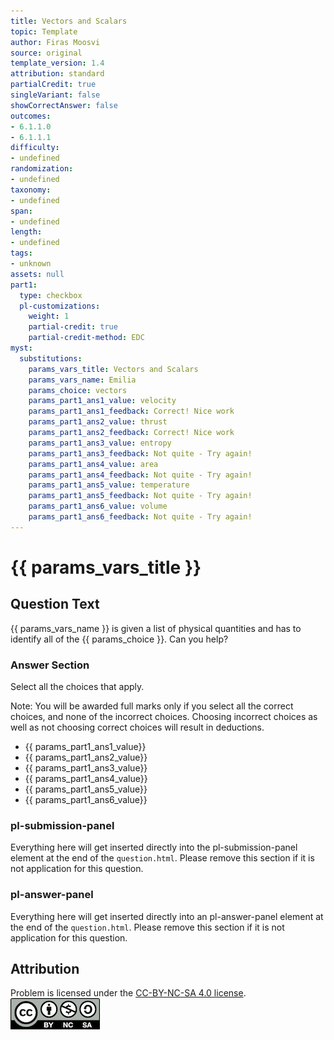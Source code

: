 ```yaml
---
title: Vectors and Scalars
topic: Template
author: Firas Moosvi
source: original
template_version: 1.4
attribution: standard
partialCredit: true
singleVariant: false
showCorrectAnswer: false
outcomes:
- 6.1.1.0
- 6.1.1.1
difficulty:
- undefined
randomization:
- undefined
taxonomy:
- undefined
span:
- undefined
length:
- undefined
tags:
- unknown
assets: null
part1:
  type: checkbox
  pl-customizations:
    weight: 1
    partial-credit: true
    partial-credit-method: EDC
myst:
  substitutions:
    params_vars_title: Vectors and Scalars
    params_vars_name: Emilia
    params_choice: vectors
    params_part1_ans1_value: velocity
    params_part1_ans1_feedback: Correct! Nice work
    params_part1_ans2_value: thrust
    params_part1_ans2_feedback: Correct! Nice work
    params_part1_ans3_value: entropy
    params_part1_ans3_feedback: Not quite - Try again!
    params_part1_ans4_value: area
    params_part1_ans4_feedback: Not quite - Try again!
    params_part1_ans5_value: temperature
    params_part1_ans5_feedback: Not quite - Try again!
    params_part1_ans6_value: volume
    params_part1_ans6_feedback: Not quite - Try again!
---
```

# {{ params_vars_title }}

## Question Text

{{ params_vars_name }} is given a list of physical quantities and has to identify all of the {{ params_choice }}. Can you help?

### Answer Section

Select all the choices that apply.

Note: You will be awarded full marks only if you select all the correct choices, and none of the incorrect choices. Choosing incorrect choices as well as not choosing correct choices will result in deductions.

- {{ params_part1_ans1_value}}
- {{ params_part1_ans2_value}}
- {{ params_part1_ans3_value}}
- {{ params_part1_ans4_value}}
- {{ params_part1_ans5_value}}
- {{ params_part1_ans6_value}}

### pl-submission-panel

Everything here will get inserted directly into the pl-submission-panel element at the end of the `question.html`.
Please remove this section if it is not application for this question.

### pl-answer-panel

Everything here will get inserted directly into an pl-answer-panel element at the end of the `question.html`.
Please remove this section if it is not application for this question.

## Attribution

Problem is licensed under the [CC-BY-NC-SA 4.0 license](https://creativecommons.org/licenses/by-nc-sa/4.0/).<br> ![The Creative Commons 4.0 license requiring attribution-BY, non-commercial-NC, and share-alike-SA license.](https://raw.githubusercontent.com/firasm/bits/master/by-nc-sa.png)